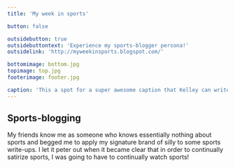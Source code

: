 ```yaml
---
title: 'My week in sports'

button: false

outsidebutton: true
outsidebuttontext: 'Experience my sports-blogger persona!'
outsidelink: 'http://myweekinsports.blogspot.com/'

bottomimage: bottom.jpg
topimage: top.jpg
footerimage: footer.jpg

caption: 'This a spot for a super awesome caption that Kelley can write.'
---
```


## Sports-blogging
My friends know me as someone who knows essentially nothing about sports and begged me to apply my signature brand of silly to some sports write-ups. I let it peter out when it became clear that in order to continually satirize sports, I was going to have to continually watch sports!